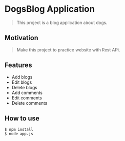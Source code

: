 # DogsBlog Application
> This project is a blog application about dogs.
## Motivation
> Make this project to practice website with Rest APi.
## Features
* Add blogs
* Edit blogs
* Delete blogs
* Add comments
* Edit comments
* Delete comments
## How to use
```
$ npm install
$ node app.js
```